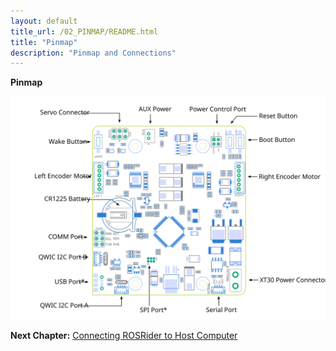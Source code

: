 ```yaml
---
layout: default
title_url: /02_PINMAP/README.html
title: "Pinmap"
description: "Pinmap and Connections"
---
```


**Pinmap**

[![ROSRider Pinmap](/images/ROSRider4D_pinmap.svg)](https://acada.dev/products)

__Next Chapter:__ [Connecting ROSRider to Host Computer](../03_CONNECT/README.md)